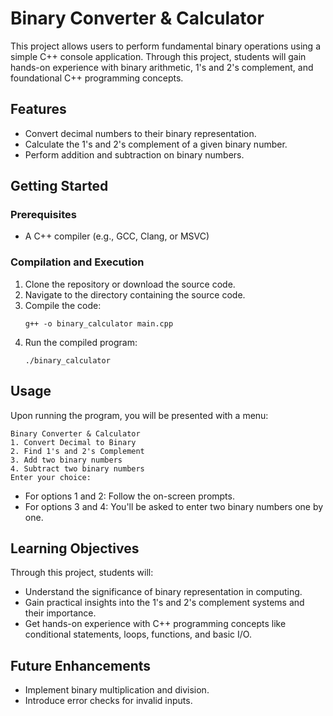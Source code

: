 
# Binary Converter & Calculator

This project allows users to perform fundamental binary operations using a simple C++ console application. Through this project, students will gain hands-on experience with binary arithmetic, 1's and 2's complement, and foundational C++ programming concepts.

## Features

- Convert decimal numbers to their binary representation.
- Calculate the 1's and 2's complement of a given binary number.
- Perform addition and subtraction on binary numbers.

## Getting Started

### Prerequisites

- A C++ compiler (e.g., GCC, Clang, or MSVC)

### Compilation and Execution

1. Clone the repository or download the source code.
2. Navigate to the directory containing the source code.
3. Compile the code:
   ```
   g++ -o binary_calculator main.cpp
   ```
4. Run the compiled program:
   ```
   ./binary_calculator
   ```

## Usage

Upon running the program, you will be presented with a menu:

```
Binary Converter & Calculator
1. Convert Decimal to Binary
2. Find 1's and 2's Complement
3. Add two binary numbers
4. Subtract two binary numbers
Enter your choice: 
```

- For options 1 and 2: Follow the on-screen prompts.
- For options 3 and 4: You'll be asked to enter two binary numbers one by one.

## Learning Objectives

Through this project, students will:

- Understand the significance of binary representation in computing.
- Gain practical insights into the 1's and 2's complement systems and their importance.
- Get hands-on experience with C++ programming concepts like conditional statements, loops, functions, and basic I/O.

## Future Enhancements

- Implement binary multiplication and division.
- Introduce error checks for invalid inputs.
